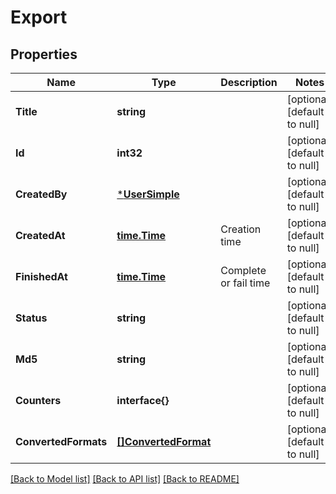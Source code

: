 # Export

## Properties
Name | Type | Description | Notes
------------ | ------------- | ------------- | -------------
**Title** | **string** |  | [optional] [default to null]
**Id** | **int32** |  | [optional] [default to null]
**CreatedBy** | [***UserSimple**](UserSimple.md) |  | [optional] [default to null]
**CreatedAt** | [**time.Time**](time.Time.md) | Creation time | [optional] [default to null]
**FinishedAt** | [**time.Time**](time.Time.md) | Complete or fail time | [optional] [default to null]
**Status** | **string** |  | [optional] [default to null]
**Md5** | **string** |  | [optional] [default to null]
**Counters** | **interface{}** |  | [optional] [default to null]
**ConvertedFormats** | [**[]ConvertedFormat**](ConvertedFormat.md) |  | [optional] [default to null]

[[Back to Model list]](../README.md#documentation-for-models) [[Back to API list]](../README.md#documentation-for-api-endpoints) [[Back to README]](../README.md)



